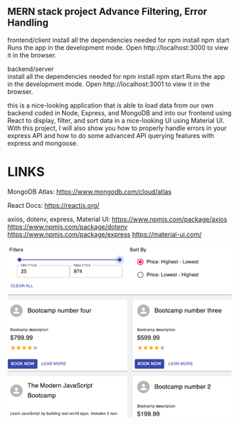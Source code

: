 ## MERN stack project Advance Filtering, Error Handling

frontend/client
install all the dependencies needed for
npm install
npm start
Runs the app in the development mode.
Open http://localhost:3000 to view it in the browser.

backend/server </br>
install all the dependencies needed for
npm install
npm start
Runs the app in the development mode.
Open http://localhost:3001 to view it in the browser.

this is a nice-looking application that is able to load data from our own backend coded in Node, Express, and MongoDB and into our frontend using React to
display, filter, and sort data in a nice-looking UI using Material UI. With this project, I will also show you how to properly handle errors in your express API and how to do some advanced API querying features with express and mongoose.

# LINKS

MongoDB Atlas:
https://www.mongodb.com/cloud/atlas

React Docs:
https://reactjs.org/

axios, dotenv, express, Material UI:
https://www.npmjs.com/package/axios
https://www.npmjs.com/package/dotenv
https://www.npmjs.com/package/express
https://material-ui.com/

<img src='https://github.com/TotoroDavid/Advance-Filtering/blob/master/client/public/Screen%20Shot%202021-08-25%20at%203.29.55%20pm.png?raw=true'>

